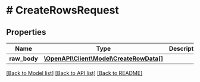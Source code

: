 # # CreateRowsRequest

## Properties

Name | Type | Description | Notes
------------ | ------------- | ------------- | -------------
**raw_body** | [**\OpenAPI\Client\Model\CreateRowData[]**](CreateRowData.md) |  | [optional]

[[Back to Model list]](../../README.md#models) [[Back to API list]](../../README.md#endpoints) [[Back to README]](../../README.md)
